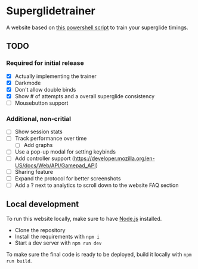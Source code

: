 # Superglidetrainer

A website based on [this powershell script](https://github.com/AngryGroceries/Apex_Superglide_Practice_Tool) to train your superglide timings.

## TODO

### Required for initial release
- [x] Actually implementing the trainer
- [x] Darkmode 
- [x] Don't allow double binds
- [x] Show # of attempts and a overall superglide consistency
- [ ] Mousebutton support
### Additional, non-critial
- [ ] Show session stats
- [ ] Track performance over time 
  - [ ] Add graphs
- [ ] Use a pop-up modal for setting keybinds
- [ ] Add controller support (<https://developer.mozilla.org/en-US/docs/Web/API/Gamepad_API>)
- [ ] Sharing feature
- [ ] Expand the protocol for better screenshots
- [ ] Add a ? next to analytics to scroll down to the website FAQ section

## Local development

To run this website locally, make sure to have [Node.js](https://nodejs.org/en/download/) installed. 
- Clone the repository 
- Install the requirements with `npm i` 
- Start a dev server with `npm run dev`

To make sure the final code is ready to be deployed, build it locally with `npm run build`.
